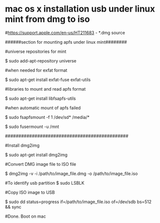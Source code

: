 
# mac os x installation usb under linux mint from dmg to iso
#https://support.apple.com/en-us/HT211683 - *.dmg source

######section for mounting apfs under linux mint########

#universe repositories for mint

$ sudo add-apt-repository universe

#when needed for exfat format

$ sudo apt-get install exfat-fuse exfat-utils

#libraries to mount and read apfs format

$ sudo apt-get install libfsapfs-utils

#when automatic mount of apfs failed

$ sudo fsapfsmount -f 1 /dev/sd* /media/*

$ sudo fusermount -u /mnt

##############################################

#Install dmg2img

$ sudo apt-get install dmg2img

#Convert DMG image file to ISO file

$ dmg2img -v -i /path/to/image_file.dmg -o /path/to/image_file.iso

#To identify usb partition
$ sudo LSBLK

#Copy ISO image to USB

$ sudo dd status=progress if=/path/to/image_file.iso of=/dev/sdb bs=512 && sync

#Done. Boot on mac 
